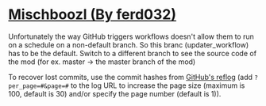 # [Mischboozl (By ferd032)](https://github.com/ferd032/Mischboozl)

Unfortunately the way GitHub triggers workflows doesn't allow them to run on a schedule on a non-default branch. So this branc (updater_workflow) has to be the default. Switch to a different branch to see the source code of the mod (for ex. master -> the master branch of the mod)

To recover lost commits, use the commit hashes from [GitHub's reflog](https://api.github.com/repos/KtaneModules/Mischboozl-ferd032/events) (add `?per_page=#&page=#` to the log URL to increase the page size (maximum is 100, default is 30) and/or specify the page number (default is 1)).

